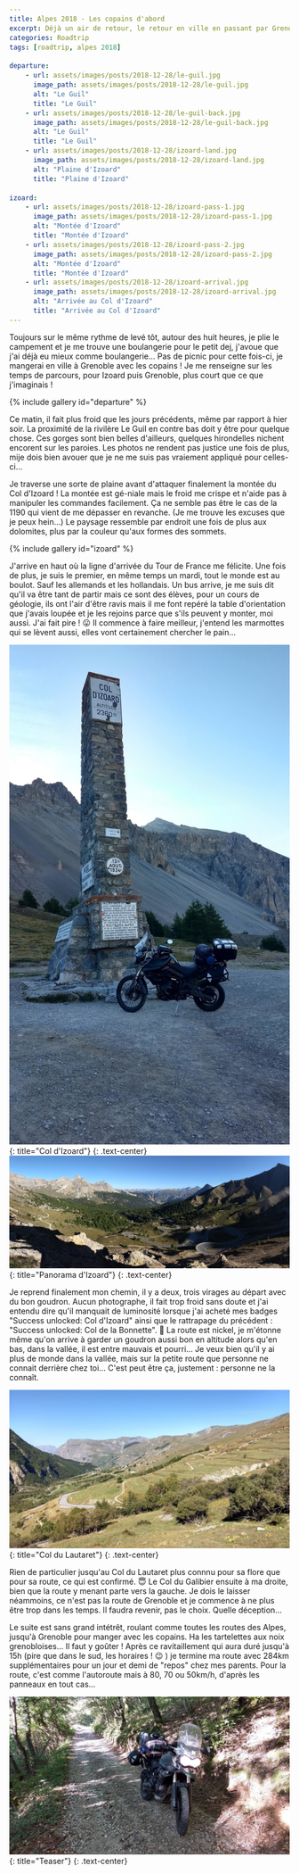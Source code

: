 ```yaml
---
title: Alpes 2018 - Les copains d'abord
excerpt: Déjà un air de retour, le retour en ville en passant par Grenoble pour voir les copains me ramène déjà dans un samblanc de réalité
categories: Roadtrip
tags: [roadtrip, alpes 2018]

departure:
    - url: assets/images/posts/2018-12-28/le-guil.jpg
      image_path: assets/images/posts/2018-12-28/le-guil.jpg
      alt: "Le Guil"
      title: "Le Guil"
    - url: assets/images/posts/2018-12-28/le-guil-back.jpg
      image_path: assets/images/posts/2018-12-28/le-guil-back.jpg
      alt: "Le Guil"
      title: "Le Guil"
    - url: assets/images/posts/2018-12-28/izoard-land.jpg
      image_path: assets/images/posts/2018-12-28/izoard-land.jpg
      alt: "Plaine d'Izoard"
      title: "Plaine d'Izoard"

izoard:
    - url: assets/images/posts/2018-12-28/izoard-pass-1.jpg
      image_path: assets/images/posts/2018-12-28/izoard-pass-1.jpg
      alt: "Montée d'Izoard"
      title: "Montée d'Izoard"
    - url: assets/images/posts/2018-12-28/izoard-pass-2.jpg
      image_path: assets/images/posts/2018-12-28/izoard-pass-2.jpg
      alt: "Montée d'Izoard"
      title: "Montée d'Izoard"
    - url: assets/images/posts/2018-12-28/izoard-arrival.jpg
      image_path: assets/images/posts/2018-12-28/izoard-arrival.jpg
      alt: "Arrivée au Col d'Izoard"
      title: "Arrivée au Col d'Izoard"
---
```


Toujours sur le même rythme de levé tôt, autour des huit heures, je plie le campement et je me trouve une boulangerie pour le petit dej, j'avoue que j'ai déjà eu mieux comme boulangerie... Pas de picnic pour cette fois-ci, je mangerai en ville à Grenoble avec les copains !
Je me renseigne sur les temps de parcours, pour Izoard puis Grenoble, plus court que ce que j'imaginais !

{% include gallery id="departure" %}

Ce matin, il fait plus froid que les jours précédents, même par rapport à hier soir. La proximité de la rivilère Le Guil en contre bas doit y être pour quelque chose. Ces gorges sont bien belles d'ailleurs, quelques hirondelles nichent encorent sur les paroies. Les photos ne rendent pas justice une fois de plus, mije dois bien avouer que je ne me suis pas vraiement appliqué pour celles-ci... 

Je traverse une sorte de plaine avant d'attaquer finalement la montée du Col d'Izoard ! La montée est gé-niale mais le froid me crispe et n'aide pas à manipuler les commandes facilement. Ça ne semble pas être le cas de la 1190 qui vient de me dépasser en revanche. (Je me trouve les excuses que je peux hein...) Le paysage ressemble par endroit une fois de plus aux dolomites, plus par la couleur qu'aux formes des sommets.

{% include gallery id="izoard" %}

J'arrive en haut où la ligne d'arrivée du Tour de France me félicite. Une fois de plus, je suis le premier, en même temps un mardi, tout le monde est au boulot. Sauf les allemands et les hollandais. Un bus arrive, je me suis dit qu'il va être tant de partir mais ce sont des élèves, pour un cours de géologie, ils ont l'air d'être ravis mais il me font repéré la table d'orientation que j'avais loupée et je les rejoins parce que s'ils peuvent y monter, moi aussi. J'ai fait pire ! &#128539; <!-- :stuck_out_tongue: --> Il commence à faire meilleur, j'entend les marmottes qui se lèvent aussi, elles vont certainement chercher le pain...

[![Col d'Izoard](/assets/images/posts/2018-12-28/izoard-monument.jpg)](/assets/images/posts/2018-12-28/izoard-monument.jpg){: title="Col d'Izoard"}
{: .text-center}
[![Panorama d'Izoard](/assets/images/posts/2018-12-28/izoard-panorama.jpg)](/assets/images/posts/2018-12-28/izoard-panorama.jpg){: title="Panorama d'Izoard"}
{: .text-center}

Je reprend finalement mon chemin, il y a deux, trois virages au départ avec du bon goudron. Aucun photographe, il fait trop froid sans doute et j'ai entendu dire qu'il manquait de luminosité lorsque j'ai acheté mes badges "Success unlocked: Col d'Izoard" ainsi que le rattrapage du précédent : "Success unlocked: Col de la Bonnette". &#129332; <!-- prince --> La route est nickel, je m'étonne même qu'on arrive à garder un goudron aussi bon en altitude alors qu'en bas, dans la vallée, il est entre mauvais et pourri... Je veux bien qu'il y ai plus de monde dans la vallée, mais sur la petite route que personne ne connait derrière chez toi... C'est peut être ça, justement : personne ne la connaît.

[![Col du Lautaret](/assets/images/posts/2018-12-28/lautaret-pass.jpg)](/assets/images/posts/2018-12-28/lautaret-pass.jpg){: title="Col du Lautaret"}
{: .text-center}

Rien de particulier jusqu'au Col du Lautaret plus connnu pour sa flore que pour sa route, ce qui est  confirmé. &#128519; <!-- :innocent: --> Le Col du Galibier ensuite à ma droite, bien que la route y menant parte vers la gauche. Je dois le laisser néammoins, ce n'est pas la route de Grenoble et je commence à ne plus être trop dans les temps. Il faudra revenir, pas le choix. Quelle déception...

Le suite est sans grand intétrêt, roulant comme toutes les routes des Alpes, jusqu'à Grenoble pour manger avec les copains. Ha les tartelettes aux noix grenobloises... Il faut y goûter ! Après ce ravitaillement qui aura duré jusqu'à 15h (pire que dans le sud, les horaires ! &#128521; <!-- :wink: -->) je termine ma route avec 284km supplémentaires pour un jour et demi de "repos" chez mes parents. Pour la route, c'est comme l'autoroute mais à 80, 70 ou 50km/h, d'après les panneaux en tout cas...

[![Teaser](/assets/images/posts/2018-12-28/teaser.jpg)](/assets/images/posts/2018-12-28/teaser.jpg){: title="Teaser"}
{: .text-center}